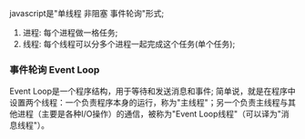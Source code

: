 javascript是"单线程 非阻塞 事件轮询"形式;

1. 进程: 每个进程做一格任务;
2. 线程: 每个线程可以分多个进程一起完成这个任务(单个任务);


### 事件轮询 Event Loop
Event Loop是一个程序结构，用于等待和发送消息和事件;
简单说，就是在程序中设置两个线程：一个负责程序本身的运行，称为"主线程"；另一个负责主线程与其他进程（主要是各种I/O操作）的通信，被称为"Event Loop线程"（可以译为"消息线程"）。
